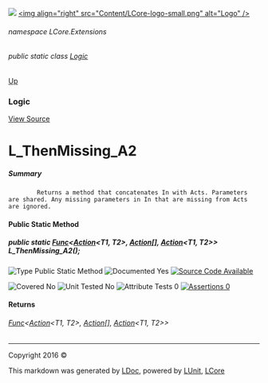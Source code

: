 ![](Content/LCore-banner-small.png "")
[&lt;img align=&quot;right&quot; src=&quot;Content/LCore-logo-small.png&quot; alt=&quot;Logo&quot; /&gt;](../README.md)

###### namespace LCore.Extensions

###### public static class [Logic](docs/Logic.md)
[Up](docs/Logic.md)

### Logic
[View Source](Extensions/Methods/L.cs)

# L_ThenMissing_A2

##### Summary

            Returns a method that concatenates In with Acts. Parameters are shared. Any missing parameters in In that are missing from Acts are ignored.
            

#### Public Static Method

##### public static <a href="https://msdn.microsoft.com/en-us/library/bb534647.aspx" alt="" target="_blank">Func</a>&lt;<a href="https://msdn.microsoft.com/en-us/library/bb549311.aspx" alt="" target="_blank">Action</a>&lt;T1, T2&gt;, <a href="https://msdn.microsoft.com/en-us/library/system.action.aspx" alt="">Action</a>[], <a href="https://msdn.microsoft.com/en-us/library/bb549311.aspx" alt="" target="_blank">Action</a>&lt;T1, T2&gt;&gt; L_ThenMissing_A2();

![Type Public Static Method](http://b.repl.ca/v1/Type-Public%20Static%20Method-blue.png "")     ![Documented Yes](http://b.repl.ca/v1/Documented-Yes-brightgreen.png "") [![Source Code Available](http://b.repl.ca/v1/Source%20Code-Available-brightgreen.png "")](Extensions/Methods/L.cs#L)

![Covered No](http://b.repl.ca/v1/Covered-No-red.png "") ![Unit Tested No](http://b.repl.ca/v1/Unit%20Tested-No-lightgrey.png "") ![Attribute Tests 0](http://b.repl.ca/v1/Attribute%20Tests-0-lightgrey.png "") [![Assertions 0](http://b.repl.ca/v1/Assertions-0-lightgrey.png "")](Extensions/Methods/L.cs)

#### Returns

###### <a href="https://msdn.microsoft.com/en-us/library/bb534647.aspx" alt="" target="_blank">Func</a>&lt;<a href="https://msdn.microsoft.com/en-us/library/bb549311.aspx" alt="" target="_blank">Action</a>&lt;T1, T2&gt;, [Action](https://msdn.microsoft.com/en-us/library/system.action.aspx)[], <a href="https://msdn.microsoft.com/en-us/library/bb549311.aspx" alt="" target="_blank">Action</a>&lt;T1, T2&gt;&gt;




---

Copyright 2016 &copy; [](../README.md) [](../TableOfContents.md)

This markdown was generated by [LDoc](https://github.com/CodeSingularity/LDoc), powered by [LUnit](https://github.com/CodeSingularity/LUnit), [LCore](https://github.com/CodeSingularity/LCore)
